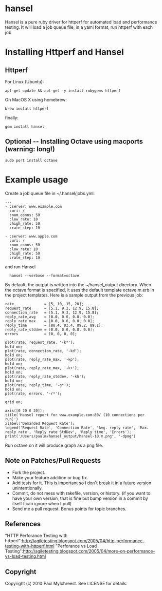 # hansel

Hansel is a pure ruby driver for httperf for automated load and performance testing. It will load 
a job queue file, in a yaml format, run httperf with each job

# Installing Httperf and Hansel

## Httperf

  For Linux (Ubuntu):

    apt-get update && apt-get -y install rubygems httperf

  On MacOS X using homebrew:

    brew install httperf

  finally:
  
    gem install hansel

## Optional -- Installing Octave using macports (warning: long!)

    sudo port install octave

# Example usage

Create a job queue file in ~/.hansel/jobs.yml:

    ---
    - :server: www.example.com
      :uri: /
      :num_conns: 50
      :low_rate: 10
      :high_rate: 50
      :rate_step: 10

    - :server: www.apple.com
      :uri: /
      :num_conns: 50
      :low_rate: 10
      :high_rate: 50
      :rate_step: 10

and run Hansel

      hansel --verbose --format=octave

By default, the output is written into the ~/hansel_output directory. When the octave format is
specified, it uses the default template octave.m.erb in the project templates. Here is a sample
output from the previous job:

    rate              = [5, 10, 15, 20];
    request_rate      = [5.1, 9.3, 12.9, 15.8];
    connection_rate   = [5.1, 9.3, 12.9, 15.8];
    reply_rate_avg    = [0.0, 0.0, 0.0, 0.0];
    reply_rate_max    = [0.0, 0.0, 0.0, 0.0];
    reply_time        = [88.4, 93.4, 89.2, 89.1];
    reply_rate_stddev = [0.0, 0.0, 0.0, 0.0];
    errors            = [0, 0, 0, 0];

    plot(rate, request_rate, '-k*');
    hold on;
    plot(rate, connection_rate, '-kd');
    hold on;
    plot(rate, reply_rate_max, '-kp');
    hold on;
    plot(rate, reply_rate_max, '-k+');
    hold on;
    plot(rate, reply_rate_stddev, '-kh');
    hold on;
    plot(rate, reply_time, '-g*');
    hold on;
    plot(rate, errors, '-r*');

    grid on;

    axis([0 20 0 20]);
    title('Hansel report for www.example.com:80/ (10 connections per run)')
    xlabel('Demanded Request Rate');
    legend('Request Rate', 'Connection Rate', 'Avg. reply rate', 'Max. reply rate', 'Reply rate StdDev', 'Reply time', 'Errors');
    print('/Users/paulm/hansel_output/hansel-10.m.png', '-dpng')
    
Run octave on it will produce graph as a png file.

## Note on Patches/Pull Requests
 
* Fork the project.
* Make your feature addition or bug fix.
* Add tests for it. This is important so I don't break it in a
  future version unintentionally.
* Commit, do not mess with rakefile, version, or history.
  (if you want to have your own version, that is fine but bump version in a commit by itself I can ignore when I pull)
* Send me a pull request. Bonus points for topic branches.

## References

"HTTP Perforance Testing with httperf":http://agiletesting.blogspot.com/2005/04/http-performance-testing-with-httperf.html
"Perforance vs Load Testing":http://agiletesting.blogspot.com/2005/04/more-on-performance-vs-load-testing.html

## Copyright

Copyright (c) 2010 Paul Mylchreest. See LICENSE for details.
